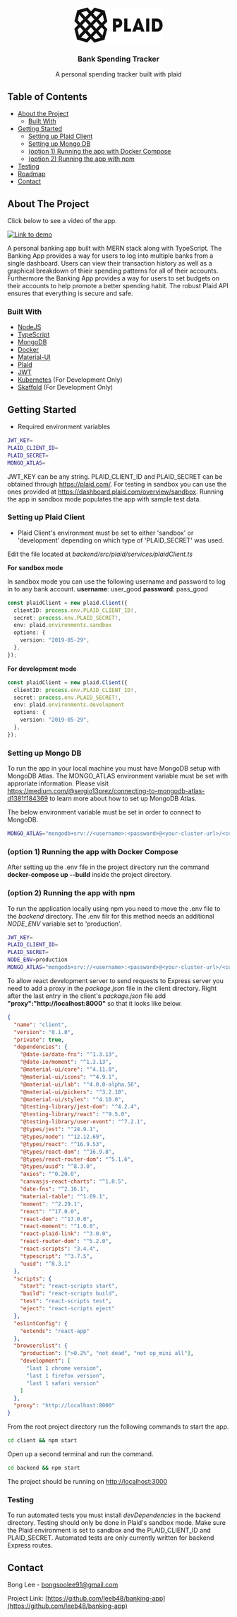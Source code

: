 <!-- PROJECT SHIELDS -->
<!--
*** I'm using markdown "reference style" links for readability.
*** Reference links are enclosed in brackets [ ] instead of parentheses ( ).
*** See the bottom of this document for the declaration of the reference variables
*** for contributors-url, forks-url, etc. This is an optional, concise syntax you may use.
*** https://www.markdownguide.org/basic-syntax/#reference-style-links
-->

<!-- PROJECT LOGO -->
<br />
<p align="center">
    <img src="plaid-logo.png" alt="Logo" width="200" height="80">

  <h3 align="center">Bank Spending Tracker</h3>

  <p align="center">
    A personal spending tracker built with plaid
  </p>
</p>

<!-- TABLE OF CONTENTS -->

## Table of Contents

- [About the Project](#about-the-project)
  - [Built With](#built-with)
- [Getting Started](#getting-started)
  - [Setting up Plaid Client](#setting-up-plaid-client)
  - [Setting up Mongo DB](#setting-up-mongo-db)
  - [(option 1) Running the app with Docker Compose](#option-1-running-the-app-with-docker-compose)
  - [(option 2) Running the app with npm](#option-2-running-the-app-with-npm)
- [Testing](#testing)
- [Roadmap](#roadmap)
- [Contact](#contact)

<!-- ABOUT THE PROJECT -->

## About The Project

Click below to see a video of the app.

[![Link to demo](http://img.youtube.com/vi/YMFq5zJW_OA/0.jpg)](https://www.youtube.com/watch?v=YMFq5zJW_OA&ab_channel=BongLee)

A personal banking app built with MERN stack along with TypeScript. The Banking App provides a way for users to log into multiple banks from a single dashboard. Users can view their transaction history as well as a graphical breakdown of thieir spending patterns for all of their accounts. Furthermore the Banking App provides a way for users to set budgets on their accounts to help promote a better spending habit. The robust Plaid API ensures that everything is secure and safe.

### Built With

- [NodeJS](https://nodejs.org/en/)
- [TypeScript](https://www.typescriptlang.org/)
- [MongoDB](https://www.mongodb.com/)
- [Docker](https://www.docker.com/)
- [Material-UI](https://material-ui.com/)
- [Plaid](https://plaid.com/)
- [JWT](https://jwt.io/)
- [Kubernetes](https://kubernetes.io/) (For Development Only)
- [Skaffold](https://skaffold.dev/) (For Development Only)

<!-- GETTING STARTED -->

## Getting Started

- Required environment variables

```sh
JWT_KEY=
PLAID_CLIENT_ID=
PLAID_SECRET=
MONGO_ATLAS=
```

JWT_KEY can be any string. PLAID_CLIENT_ID and PLAID_SECRET can be obtained through https://plaid.com/. For testing in sandbox you can use the ones provided at https://dashboard.plaid.com/overview/sandbox. Running the app in sandbox mode populates the app with sample test data.

### Setting up Plaid Client

- Plaid Client's environment must be set to either 'sandbox' or 'development' depending on which type of 'PLAID_SECRET' was used.

Edit the file located at _backend/src/plaid/services/plaidClient.ts_

**For sandbox mode**

In sandbox mode you can use the following username and password to log in to any bank account.
**username**: user_good
**password**: pass_good

```typescript
const plaidClient = new plaid.Client({
  clientID: process.env.PLAID_CLIENT_ID!,
  secret: process.env.PLAID_SECRET!,
  env: plaid.environments.sandbox
  options: {
    version: "2019-05-29",
  },
});
```

**For development mode**

```typescript
const plaidClient = new plaid.Client({
  clientID: process.env.PLAID_CLIENT_ID!,
  secret: process.env.PLAID_SECRET!,
  env: plaid.environments.development
  options: {
    version: "2019-05-29",
  },
});
```

### Setting up Mongo DB

To run the app in your local machine you must have MongoDB setup with MongoDB Atlas. The MONGO_ATLAS environment variable must be set with approriate information. Please visit https://medium.com/@sergio13prez/connecting-to-mongodb-atlas-d1381f184369 to learn more about how to set up MongoDB Atlas.

The below environment variable must be set in order to connect to MongoDB.

```sh
MONGO_ATLAS="mongodb+srv://<username>:<password>@<your-cluster-url>/<collection-name>?retryWrites=true&w=majority"
```

### (option 1) Running the app with Docker Compose

After setting up the .env file in the project directory run the command **docker-compose up --build** inside the project directory.

### (option 2) Running the app with npm

To run the application locally using npm you need to move the .env file to the _backend_ directory. The .env filr for this method needs an additional _NODE_ENV_ variable set to 'production'.

```sh
JWT_KEY=
PLAID_CLIENT_ID=
PLAID_SECRET=
NODE_ENV=production
MONGO_ATLAS="mongodb+srv://<username>:<password>@<your-cluster-url>/<collection-name>?retryWrites=true&w=majority"
```

To allow react development server to send requests to Express server you need to add a proxy in the _package.json_ file in the client directory. Right after the last entry in the client's _package.json_ file add **"proxy":"http://localhost:8000"** so that it looks like below.

```json
{
  "name": "client",
  "version": "0.1.0",
  "private": true,
  "dependencies": {
    "@date-io/date-fns": "^1.3.13",
    "@date-io/moment": "^1.3.13",
    "@material-ui/core": "^4.11.0",
    "@material-ui/icons": "^4.9.1",
    "@material-ui/lab": "^4.0.0-alpha.56",
    "@material-ui/pickers": "^3.2.10",
    "@material-ui/styles": "^4.10.0",
    "@testing-library/jest-dom": "^4.2.4",
    "@testing-library/react": "^9.5.0",
    "@testing-library/user-event": "^7.2.1",
    "@types/jest": "^24.9.1",
    "@types/node": "^12.12.69",
    "@types/react": "^16.9.53",
    "@types/react-dom": "^16.9.8",
    "@types/react-router-dom": "^5.1.6",
    "@types/uuid": "^8.3.0",
    "axios": "^0.20.0",
    "canvasjs-react-charts": "^1.0.5",
    "date-fns": "^2.16.1",
    "material-table": "^1.69.1",
    "moment": "^2.29.1",
    "react": "^17.0.0",
    "react-dom": "^17.0.0",
    "react-moment": "^1.0.0",
    "react-plaid-link": "^3.0.0",
    "react-router-dom": "^5.2.0",
    "react-scripts": "3.4.4",
    "typescript": "^3.7.5",
    "uuid": "^8.3.1"
  },
  "scripts": {
    "start": "react-scripts start",
    "build": "react-scripts build",
    "test": "react-scripts test",
    "eject": "react-scripts eject"
  },
  "eslintConfig": {
    "extends": "react-app"
  },
  "browserslist": {
    "production": [">0.2%", "not dead", "not op_mini all"],
    "development": [
      "last 1 chrome version",
      "last 1 firefox version",
      "last 1 safari version"
    ]
  },
  "proxy": "http://localhost:8000"
}
```

From the root project directory run the following commands to start the app.

```sh
cd client && npm start
```

Open up a second terminal and run the command.

```sh
cd backend && npm start
```

The project should be running on [http://localhost:3000](http://localhost:3000)

### Testing

To run automated tests you must install _devDependencies_ in the backend directory. Testing should only be done in Plaid's sandbox mode. Make sure the Plaid environment is set to sandbox and the PLAID_CLIENT_ID and PLAID_SECRET. Automated tests are only currently written for backend Express routes.

<!-- ROADMAP -->

## Contact

Bong Lee - bongsoolee91@gmail.com

Project Link: [https://github.com/leeb48/banking-app](https://github.com/leeb48/banking-app)
